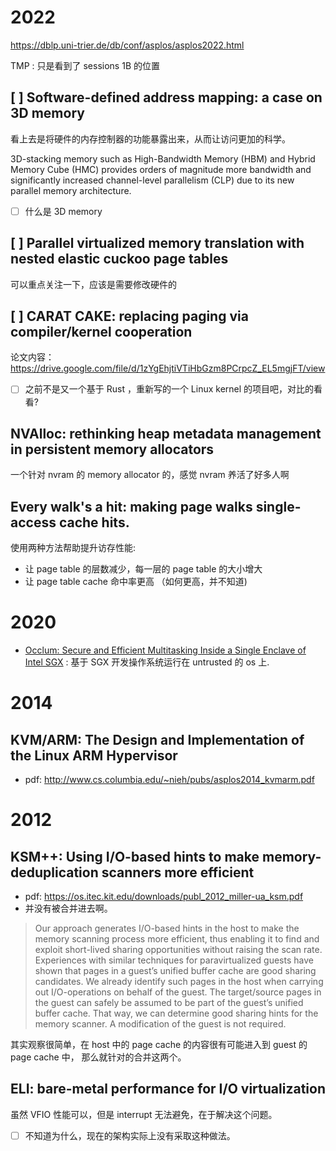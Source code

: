 # 2022
https://dblp.uni-trier.de/db/conf/asplos/asplos2022.html

TMP : 只是看到了 sessions 1B 的位置

## [ ] Software-defined address mapping: a case on 3D memory

看上去是将硬件的内存控制器的功能暴露出来，从而让访问更加的科学。

3D-stacking memory such as High-Bandwidth Memory (HBM) and Hybrid Memory Cube (HMC) provides orders of magnitude more bandwidth and significantly increased channel-level parallelism (CLP) due to its new parallel memory architecture.
- [ ] 什么是 3D memory

## [ ] Parallel virtualized memory translation with nested elastic cuckoo page tables
可以重点关注一下，应该是需要修改硬件的

## [ ] CARAT CAKE: replacing paging via compiler/kernel cooperation
论文内容： https://drive.google.com/file/d/1zYgEhjtiVTiHbGzm8PCrpcZ_EL5mgjFT/view

- [ ] 之前不是又一个基于 Rust ，重新写的一个 Linux kernel 的项目吧，对比的看看?

## NVAlloc: rethinking heap metadata management in persistent memory allocators
一个针对 nvram 的 memory allocator 的，感觉 nvram 养活了好多人啊

## Every walk's a hit: making page walks single-access cache hits.
使用两种方法帮助提升访存性能:
- 让 page table 的层数减少，每一层的 page table 的大小增大
- 让 page table cache 命中率更高 （如何更高，并不知道)

# 2020
- [Occlum: Secure and Efficient Multitasking Inside a Single Enclave of Intel SGX](https://github.com/occlum/occlum) : 基于 SGX 开发操作系统运行在 untrusted 的 os 上.

# 2014

## KVM/ARM: The Design and Implementation of the Linux ARM Hypervisor
- pdf: http://www.cs.columbia.edu/~nieh/pubs/asplos2014_kvmarm.pdf

# 2012

## KSM++: Using I/O-based hints to make memory-deduplication scanners more efficient
- pdf: https://os.itec.kit.edu/downloads/publ_2012_miller-ua_ksm.pdf
- 并没有被合并进去啊。

> Our approach generates I/O-based hints in the host to make the
memory scanning process more efficient, thus enabling it to find and
exploit short-lived sharing opportunities without raising the scan
rate. Experiences with similar techniques for paravirtualized guests
have shown that pages in a guest’s unified buffer cache are good
sharing candidates. We already identify such pages in the host when
carrying out I/O-operations on behalf of the guest. The target/source
pages in the guest can safely be assumed to be part of the guest’s
unified buffer cache. That way, we can determine good sharing hints
for the memory scanner. A modification of the guest is not required.

其实观察很简单，在 host 中的 page cache 的内容很有可能进入到 guest 的 page cache 中，
那么就针对的合并这两个。

## ELI: bare-metal performance for I/O virtualization
虽然 VFIO 性能可以，但是 interrupt 无法避免，在于解决这个问题。

- [ ] 不知道为什么，现在的架构实际上没有采取这种做法。
